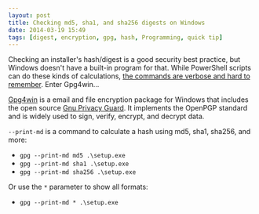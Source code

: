 ```yaml
---
layout: post
title: Checking md5, sha1, and sha256 digests on Windows
date: 2014-03-19 15:49
tags: [digest, encryption, gpg, hash, Programming, quick tip]
---
```

Checking an installer's hash/digest is a good security best practice, but
Windows doesn't have a built-in program for that. While PowerShell scripts can
do these kinds of calculations,
[the commands are verbose and hard to remember](https://stackoverflow.com/a/10521162/23566).
Enter Gpg4win...

[Gpg4win](http://gpg4win.org/download.html) is a email and file encryption
package for Windows that includes the open source
[Gnu Privacy Guard](http://www.gnupg.org). It implements the OpenPGP standard
and is widely used to sign, verify, encrypt, and decrypt data.

`--print-md` is a command to calculate a hash using md5, sha1, sha256, and more:

* `gpg --print-md md5 .\setup.exe`
* `gpg --print-md sha1 .\setup.exe`
* `gpg --print-md sha256 .\setup.exe`

Or use the `*` parameter to show all formats:

* `gpg --print-md * .\setup.exe`
